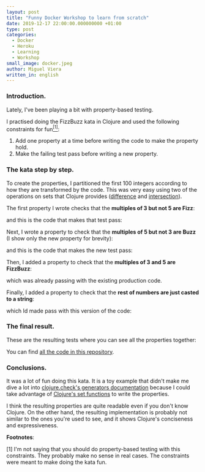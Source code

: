 ```yaml
---
layout: post
title: "Funny Docker Workshop to learn from scratch"
date: 2019-12-17 22:00:00.000000000 +01:00
type: post
categories:
  - Docker
  - Heroku
  - Learning
  - Workshop
small_image: docker.jpeg
author: Miguel Viera
written_in: english
---
```


<h3>Introduction. </h3>

Lately, I've been playing a bit with property-based testing. 

I practised doing the FizzBuzz kata in Clojure and used the following constraints for fun<a href="#nota1"><sup>[1]</sup></a>:

1. Add one property at a time before writing the code to make the property hold.
2. Make the failing test pass before writing a new property.

<h3>The kata step by step. </h3>

To create the properties, I partitioned the first 100 integers according to how they are transformed by the code. This was very easy using two of the operations on sets that Clojure provides ([difference](https://clojuredocs.org/clojure.set/difference) and [intersection](https://clojuredocs.org/clojure.set/intersection)).

The first property I wrote checks that the **multiples of 3 but not 5 are Fizz**:

<script src="https://gist.github.com/trikitrok/2b0e460147bf47696ccc43b88faa49e9.js"></script>

and this is the code that makes that test pass:

<script src="https://gist.github.com/trikitrok/42efeec5462d2fe648e3b350bbd7b296.js"></script>

Next, I wrote a property to check that the **multiples of 5 but not 3 are Buzz** (I show only the new property for brevity):

<script src="https://gist.github.com/trikitrok/c37f7776f2c2eaf18432d787d4d4d5fa.js"></script>

and this is the code that makes the new test pass:

<script src="https://gist.github.com/trikitrok/71418b2b09288af7006b7d2020db988b.js"></script>

Then, I added a property to check that the **multiples of 3 and 5 are FizzBuzz**:

<script src="https://gist.github.com/trikitrok/657e3928f4d8f075d668870f658af801.js"></script>

which was already passing with the existing production code.

Finally, I added a property to check that the **rest of numbers are just casted to a string**:

<script src="https://gist.github.com/trikitrok/3d3ee8ecd47cbffdb7f2073f974d8405.js"></script>

which Id made pass with this version of the code:

<script src="https://gist.github.com/trikitrok/7976898dfdb2404c42e830699613fb84.js"></script>


<h3>The final result. </h3>

These are the resulting tests where you can see all the properties together:

<script src="https://gist.github.com/trikitrok/6f25524b46d5693d73580031a0f0d542.js"></script>

You can find [all the code in this repository](https://github.com/trikitrok/fizzbuzz-pbt).

<h3>Conclusions. </h3>

It was a lot of fun doing this kata. It is a toy example that didn't make me dive a lot into [clojure.check's generators documentation](http://clojure.github.io/test.check/) because I could take advantage of [Clojure's set functions](https://clojure.github.io/clojure/clojure.set-api.html) to write the properties. 

I think the resulting properties are quite readable even if you don't know Clojure. On the other hand, the resulting implementation is probably not similar to the ones you're used to see, and it shows Clojure's conciseness and expressiveness. 

**Footnotes**:

<div class="foot-note">
  <a name="nota1"></a> [1] I'm not saying that you should do property-based testing with this constraints. They probably make no sense in real cases. The constraints were meant to make doing the kata fun.
</div>


